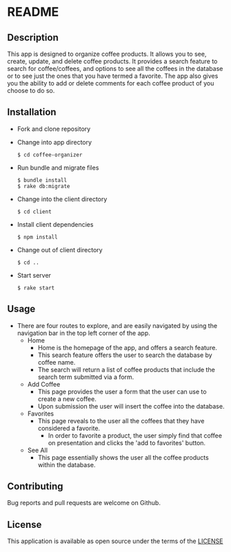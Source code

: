 # README

## Description
This app is designed to organize coffee products. It allows you to see, create, update, and delete coffee
products. It provides a search feature to search for coffee/coffees, and options to see all the coffees
in the database or to see just the ones that you have termed a favorite. The app also gives you the ability
to add or delete comments for each coffee product of you choose to do so.

## Installation

* Fork and clone repository
* Change into app directory

      $ cd coffee-organizer

* Run bundle and migrate files

      $ bundle install
      $ rake db:migrate

* Change into the client directory

      $ cd client

* Install client dependencies

      $ npm install

* Change out of client directory

      $ cd ..
* Start server

      $ rake start

## Usage

* There are four routes to explore, and are easily navigated by using the navigation bar
in the top left corner of the app.
  * Home
    * Home is the homepage of the app, and offers a search feature.
    * This search feature offers the user to search the database by coffee name.
    * The search will return a list of coffee products that include the search term submitted via a form.
  * Add Coffee
    * This page provides the user a form that the user can use to create a new coffee.
    * Upon submission the user will insert the coffee into the database.
  * Favorites
    * This page reveals to the user all the coffees that they have considered a favorite.
      * In order to favorite a product, the user simply find that coffee on presentation and clicks
        the 'add to favorites' button.
  * See All
    * This page essentially shows the user all the coffee products within the database.

## Contributing
Bug reports and pull requests are welcome on Github.

## License
This application is available as open source under the terms of the
  <a href="LICENSE">LICENSE</a>

